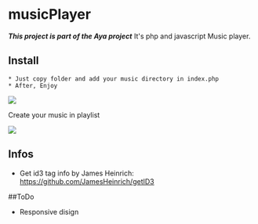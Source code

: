 # musicPlayer
***This project is part of the Aya project***
It's php and javascript Music player.

## Install
    * Just copy folder and add your music directory in index.php
    * After, Enjoy


<img src="https://github.com/fred-sjtm/musicPlayer/blob/master/img/musicPlayer.jpg">

Create your music in playlist

<img src="https://github.com/fred-sjtm/musicPlayer/blob/master/img/playlist.jpg">

## Infos
  * Get id3 tag info by James Heinrich: https://github.com/JamesHeinrich/getID3 
  
##ToDo
  * Responsive disign